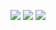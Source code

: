 <p align="center" >
    <img src="https://img.shields.io/badge/Ukrainian-%23ff0d00?style=for-the-badge&label=90%25"> 
    <img src="https://img.shields.io/badge/English-%230000ff?style=for-the-badge&label=10%25">
    <img size="20%" src="https://count.getloli.com/get/@n3k0q?original-new">
</p>

